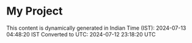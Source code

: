 # My Project

This content is dynamically generated in Indian Time (IST): 2024-07-13 04:48:20 IST
Converted to UTC: 2024-07-12 23:18:20 UTC
